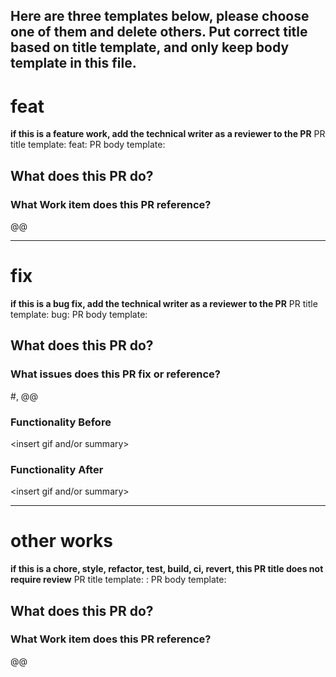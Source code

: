 Here are three templates below, please choose one of them and delete others.
Put correct title based on title template, and only keep body template in this file.  
-----------------------------------------------------------------------------------------
# feat
**if this is a feature work, add the technical writer as a reviewer to the PR**
PR title template: feat:<description of feature work should be reviewed>
PR body template:

## What does this PR do?

### What Work item does this PR reference?
@<work item number>@

-----------------------------------------------------------------------------------------
# fix
**if this is a bug fix, add the technical writer as a reviewer to the PR**
PR title template: bug:<description of bug should be reviewed>
PR body template:

## What does this PR do?

### What issues does this PR fix or reference?
#<Insert GitHub Issue>, @<Insert GUS WI>@

### Functionality Before
<insert gif and/or summary>

### Functionality After
<insert gif and/or summary>

-----------------------------------------------------------------------------------------
# other works
**if this is a chore, style, refactor, test, build, ci, revert, this PR title does not require review**
PR title template: <keyword>:<description of this work>
PR body template:

## What does this PR do?

### What Work item does this PR reference?
@<work item number>@
